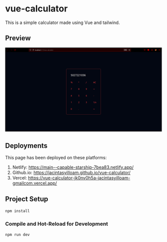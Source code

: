 # vue-calculator
This is a simple calculator made using Vue and tailwind.

## Preview
![Alt text](image.png)

## Deployments
This page has been deployed on these platforms:
1. Netlify: https://main--capable-starship-7bea83.netlify.app/
2. Github.io: https://jacintasyilloam.github.io/vue-calculator/
3. Vercel: https://vue-calculator-jk0nv0h5a-jacintasyilloam-gmailcom.vercel.app/

## Project Setup

```sh
npm install
```

### Compile and Hot-Reload for Development

```sh
npm run dev
```

